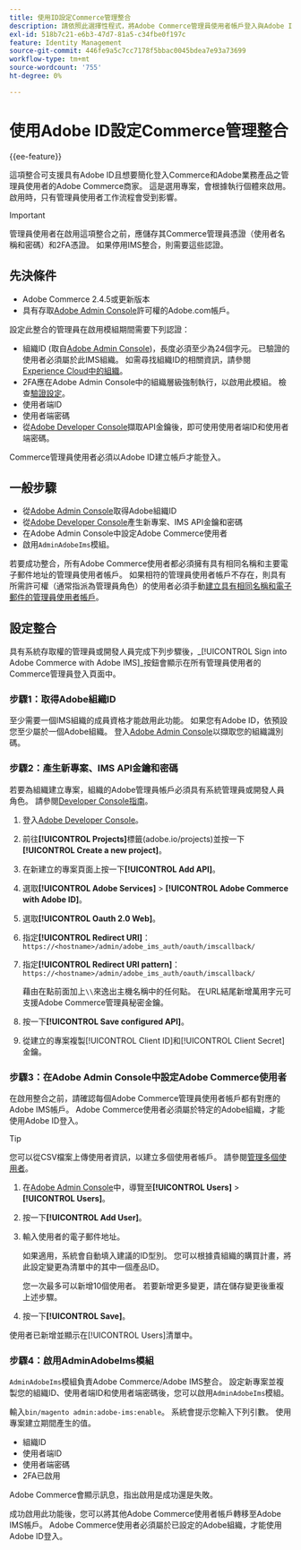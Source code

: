 ```yaml
---
title: 使用ID設定Commerce管理整合
description: 請依照此選擇性程式，將Adobe Commerce管理員使用者帳戶登入與Adobe ID整合。
exl-id: 518b7c21-e6b3-47d7-81a5-c34fbe0f197c
feature: Identity Management
source-git-commit: 446fe9a5c7cc7178f5bbac0045bdea7e93a73699
workflow-type: tm+mt
source-wordcount: '755'
ht-degree: 0%

---
```


# 使用Adobe ID設定Commerce管理整合

{{ee-feature}}

這項整合可支援具有Adobe ID且想要簡化登入Commerce和Adobe業務產品之管理員使用者的Adobe Commerce商家。 這是選用專案，會根據執行個體來啟用。 啟用時，只有管理員使用者工作流程會受到影響。 

>[!IMPORTANT]
>
>管理員使用者在啟用這項整合之前，應儲存其Commerce管理員憑證（使用者名稱和密碼）和2FA憑證。 如果停用IMS整合，則需要這些認證。

## 先決條件

* Adobe Commerce 2.4.5或更新版本
* 具有存取[Adobe Admin Console](https://adminconsole.adobe.com/)許可權的Adobe.com帳戶。

設定此整合的管理員在啟用模組期間需要下列認證：

* 組織ID (取自[Adobe Admin Console](https://adminconsole.adobe.com/))，長度必須至少為24個字元。 已驗證的使用者必須屬於此IMS組織。 如需尋找組織ID的相關資訊，請參閱[Experience Cloud中的組織](https://experienceleague.adobe.com/docs/core-services/interface/administration/organizations.html)。
* 2FA應在Adobe Admin Console中的組織層級強制執行，以啟用此模組。 檢查[驗證設定](https://helpx.adobe.com/enterprise/using/authentication-settings.html#two-step-verification)。
* 使用者端ID
* 使用者端密碼
* 從[Adobe Developer Console](https://developer.adobe.com/developer-console/docs/guides/credentials/)擷取API金鑰後，即可使用使用者端ID和使用者端密碼。

Commerce管理員使用者必須以Adobe ID建立帳戶才能登入。

## 一般步驟

* 從[Adobe Admin Console](https://adminconsole.adobe.com/)取得Adobe組織ID
* 從[Adobe Developer Console](https://developer.adobe.com/)產生新專案、IMS API金鑰和密碼
* 在Adobe Admin Console中設定Adobe Commerce使用者
* 啟用`AdminAdobeIms`模組。

若要成功整合，所有Adobe Commerce使用者都必須擁有具有相同名稱和主要電子郵件地址的管理員使用者帳戶。 如果相符的管理員使用者帳戶不存在，則具有所需許可權（通常指派為管理員角色）的使用者必須手動[建立具有相同名稱和電子郵件的管理員使用者帳戶](../systems/permissions-users-all.md#create-a-user)。

## 設定整合

具有系統存取權的管理員或開發人員完成下列步驟後，_[!UICONTROL Sign into Adobe Commerce with Adobe IMS]_按鈕會顯示在所有管理員使用者的Commerce管理員登入頁面中。

### 步驟1：取得Adobe組織ID

至少需要一個IMS組織的成員資格才能啟用此功能。 如果您有Adobe ID，依預設您至少屬於一個Adobe組織。 登入[Adobe Admin Console](https://adminconsole.adobe.com/)以擷取您的組織識別碼。

### 步驟2：產生新專案、IMS API金鑰和密碼

若要為組織建立專案，組織的Adobe管理員帳戶必須具有系統管理員或開發人員角色。 請參閱[Developer Console指南](https://developer.adobe.com/developer-console/docs/guides/projects/)。

1. 登入[Adobe Developer Console](https://developer.adobe.com/)。
1. 前往&#x200B;**[!UICONTROL Projects]**&#x200B;標籤(adobe.io/projects)並按一下&#x200B;**[!UICONTROL Create a new project]**。
1. 在新建立的專案頁面上按一下&#x200B;**[!UICONTROL Add API]**。
1. 選取&#x200B;**[!UICONTROL Adobe Services]** > **[!UICONTROL Adobe Commerce with Adobe ID]**。
1. 選取&#x200B;**[!UICONTROL Oauth 2.0 Web]**。
1. 指定&#x200B;**[!UICONTROL Redirect URI]**： `https://<hostname>/admin/adobe_ims_auth/oauth/imscallback/`
1. 指定&#x200B;**[!UICONTROL Redirect URI pattern]**： `https://<hostname>/admin/adobe_ims_auth/oauth/imscallback/`

   藉由在點前面加上`\\`來逸出主機名稱中的任何點。 在URL結尾新增萬用字元可支援Adobe Commerce管理員秘密金鑰。

1. 按一下&#x200B;**[!UICONTROL Save configured API]**。
1. 從建立的專案複製[!UICONTROL Client ID]和[!UICONTROL Client Secret]金鑰。

### 步驟3：在Adobe Admin Console中設定Adobe Commerce使用者

在啟用整合之前，請確認每個Adobe Commerce管理員使用者帳戶都有對應的Adobe IMS帳戶。 Adobe Commerce使用者必須屬於特定的Adobe組織，才能使用Adobe ID登入。

>[!TIP]
>
>您可以從CSV檔案上傳使用者資訊，以建立多個使用者帳戶。 請參閱[管理多個使用者](https://helpx.adobe.com/enterprise/using/bulk-upload-users.html)。

1. 在[Adobe Admin Console](https://helpx.adobe.com/tw/enterprise/using/admin-console.html)中，導覽至&#x200B;**[!UICONTROL Users]** > **[!UICONTROL Users]**。

1. 按一下&#x200B;**[!UICONTROL Add User]**。

1. 輸入使用者的電子郵件地址。

   如果適用，系統會自動填入建議的ID型別。 您可以根據貴組織的購買計畫，將此設定變更為清單中的其中一個產品ID。

   您一次最多可以新增10個使用者。 若要新增更多變更，請在儲存變更後重複上述步驟。

1. 按一下&#x200B;**[!UICONTROL Save]**。

使用者已新增並顯示在[!UICONTROL Users]清單中。

### 步驟4：啟用AdminAdobeIms模組

`AdminAdobeIms`模組負責Adobe Commerce/Adobe IMS整合。 設定新專案並複製您的組織ID、使用者端ID和使用者端密碼後，您可以啟用`AdminAdobeIms`模組。

輸入`bin/magento admin:adobe-ims:enable`。 系統會提示您輸入下列引數。 使用專案建立期間產生的值。

* 組織ID
* 使用者端ID
* 使用者端密碼
* 2FA已啟用

Adobe Commerce會顯示訊息，指出啟用是成功還是失敗。

成功啟用此功能後，您可以將其他Adobe Commerce使用者帳戶轉移至Adobe IMS帳戶。 Adobe Commerce使用者必須屬於已設定的Adobe組織，才能使用Adobe ID登入。
